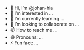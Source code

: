 - 👋 Hi, I’m @johan-hia
- 👀 I’m interested in ...
- 🌱 I’m currently learning ...
- 💞️ I’m looking to collaborate on ...
- 📫 How to reach me ...
- 😄 Pronouns: ...
- ⚡ Fun fact: ...

<!---
johan-hia/johan-hia is a ✨ special ✨ repository because its `README.md` (this file) appears on your GitHub profile.
You can click the Preview link to take a look at your changes.
--->
